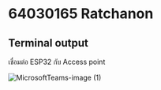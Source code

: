 # 64030165 Ratchanon

## Terminal output

เชื่อมต่อ ESP32 กับ Access point

![MicrosoftTeams-image (1)](https://github.com/RatchanonBusaracome/ESP32_ESP-IDF_WiFi-STA/assets/115066405/3489bce0-37da-4806-9ac3-c18d9ed85582)
